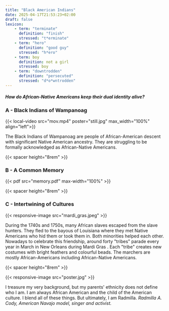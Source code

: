 ```yaml
---
title: "Black American Indians"
date: 2025-04-17T21:53:23+02:00
draft: false
lexicon:
    - term: "terminate"
      definition: "finish"
      stressed: "t*erminate"
    - term: "hero"
      definition: "good guy"
      stressed: "h*ero"
    - term: boy
      definition: not a girl
      stressed: boy
    - term: "downtrodden"
      definition: "persecuted"
      stressed: "d*o*wntrodden"
---
```

##### How do African-Native Americans keep their dual identity alive?

### A - Black Indians of Wampanoag


<div class="video-plus-card-wrapper mb-4" style="max-width:560px;">

{{< local-video src="mov.mp4" poster="still.jpg" max_width="100%" align="left">}}

<div class="card">
  <div class="card-body">
    <p class="card-text text-justify">The <span class="text-primary fw-bold">Black Indians of Wampanoag</span> are people of African-American descent with significant Native American ancestry. They are struggling to be formally acknowledged as African-Native Americans.</p>
  </div>
</div>



{{< spacer height="8rem" >}}



### B - A Common Memory
{{< pdf src="memory.pdf" max-width="100%" >}}


{{< spacer height="8rem" >}}
### C - Intertwining of Cultures

{{< responsive-image src="mardi_gras.jpeg" >}}


<div class="card">
  <div class="card-body">
    <p class="card-text text-justify">During the 1740s and 1750s, many African slaves escaped from the slave hunters. They fled to the bayous of Louisiana where they met Native Americans who hid them or took them in. Both minorities helped each other. Nowadays to celebrate this friendship, around forty "tribes" parade every year in March in New Orleans during <span class="text-primary fw-bold"> Mardi Gras </span>. Each "tribe" creates new costumes with bright feathers and colourful beads. The marchers are mostly African-Americans including African-Native Americans.</p>
  </div>
</div>


<div class="video-plus-card-wrapper mb-4" style="max-width:560px;">

{{< spacer height="8rem" >}}

{{< responsive-image src="poster.jpg" >}}
<div class="card">
  <div class="card-body">
    <p class="card-text text-justify">I treasure my very background, but my parents' ethnicity does not define who I am. I am always African American and the child of the American culture. I blend all of these things. But ultimately, I am Radmilla. <i> Radmilla A. Cody, American Navajo model, singer and activist. </i> </p>
  </div>
</div>


